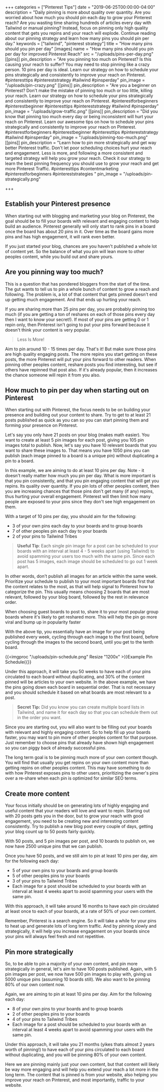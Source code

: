 +++
categories = ["Pinterest Tips"]
date = "2019-06-25T00:00:00-04:00"
description = "Daily pinning is more about quality over quantity. Are you worried about how much you should pin each day to grow your Pinterest reach? Are you wasting time sharing hundreds of articles every day with Tailwind or manual pinning? Instead, focus on pinning only high quality content that gets you repins and your reach will explode. Continue reading about our pinning strategy and learn how many pins you should pin per day."
keywords = ["tailwind", "pinterest strategy"]
title = "How many pins should you pin per day"
[images]
name = "How many pins should you pin per day for improved Pinterest Reach"
src = "/uploads/pins-per-day.png"
[[pins]]
pin_description = "Are you pinning too much on Pinterest?  Is this causing your reach to suffer?  You may need to stop pinning like a crazy person.  10 pins per day is ideal.  Learn our strategy on how to schedule your pins strategically and consistently to improve your reach on Pinterest. #pinteresttips #pintereststrategy #tailwind #pinsperday"
pin_image = "/uploads/pin-crazy.png"
[[pins]]
pin_description = "Are you a beginner on Pinterest?  Don't make the mistake of pinning too much or too little, killing your reach. Learn our strategy on how to schedule your pins strategically and consistently to improve your reach on Pinterest. #pinterestforbeginners #pinterestbeginner #pinteresttips #pintereststrategy #tailwind #pinsperday"
pin_image = "/uploads/grow-traffic.png"
[[pins]]
pin_description = "Did you know that pinning too much every day or being inconsistent will hurt your reach on Pinterest. Learn our awesome tips on how to schedule your pins strategically and consistently to improve your reach on Pinterest. #pinterestforbeginners #pinterestbeginner #pinteresttips #pintereststrategy #tailwind #pinsperday"
pin_image = "/uploads/pinning-too-much.png"
[[pins]]
pin_description = "Learn how to pin more strategically and get way better Pinterest traffic.  Don't let poor scheduling choices hurt your reach and engagement.  Less is more, and following a more consistent and targeted strategy will help you grow your reach.  Check it our strategy to learn the best pinning frequency you should use to grow your reach and get more Pinterest Traffic. #pinteresttips #contentmarketing #pinterestforbeginners #pintereststrategies "
pin_image = "/uploads/pin-strategically.png"

+++
## Establish your Pinterest presence

When starting out with blogging and marketing your blog on Pinterest, the goal should be to fill your boards with relevant and engaging content to help build an audience.  Pinterest generally will only start to rank pins in a board once the board has about 20 pins in it.  Over time as the board gains more pins and has high engagement, it will rank even better.

If you just started your blog, chances are you haven't published a whole lot of content yet.  So the balance of what you pin will lean more to other peoples content, while you build out and share yours.

## Are you pinning way too much?

This is a question that has pondered bloggers from the start of the time.  The gut wants to tell us to pin a whole bunch of content to grow a reach and following.  The problem is, a lot of that content that gets pinned doesn't end up getting much engagement.  And that ends up hurting your reach.

If you are sharing more than 25 pins per day, you are probably pinning too much (if you are getting a ton of reshares on each of those pins every day then I want to know your secret!).  If most of your pins are getting 0 or 1 repin only, then Pinterest isn't going to put your pins forward because it doesn't think your content is very popular.

> Less Is More!

Aim to pin around 10 - 15 times per day.  That's it!  But make sure those pins are high quality engaging posts.  The more repins you start getting on these posts, the more Pinterest will put your pins forward to other readers.  When pinning other peoples content, reshare posts you find interesting, but see if others have repinned that post also.  If it's already popular, then it increases the chance someone will repin it from you also.

## How much to pin per day when starting out on Pinterest

When starting out with Pinterest, the focus needs to be on building your presence and building out your content to share.  Try to get to at least 21 posts published as quick as you can so you can start pinning them and forming your presence on Pinterest.

Let's say you only have 21 posts on your blog (makes math easier).  You want to create at least 5 pin images for each post, giving you 105 pin images total to publish.  Now, let's say you have 10 relevant boards that you want to share these images to.  That means you have 1050 pins you can publish (each image pinned to a board is a unique pin) without duplicating a pin to a board.

In this example, we are aiming to do at least 10 pins per day.  Note - it doesn't really matter how much you pin per day.  What is more important is that you pin consistently, and that you pin engaging content that will get you repins.  Its quality over quantity.  If you pin lots of other peoples content, then you are increasing chances that those pins don't get many (if any) repins, thus hurting your overall engagement.  Pinterest will then limit how many people are exposed to your pins since they don't see high engagement on them.

With a target of 10 pins per day, you should aim for the following:

* 3 of your own pins each day to your boards and to group boards
* 7 of other peoples pin each day to your boards
* 2 of your pins to Tailwind Tribes

> **Useful Tip**: Each single pin image for a post can be scheduled to your boards with an interval at least 4 - 5 weeks apart (using Tailwind) to avoid spamming your users too much with the same pin. Since each post has 5 images, each image should be scheduled to go out 1 week apart.

In other words, don't publish all images for an article within the same week.  Prioritize your schedule to publish to your most important boards first that the content relates to the most, as that will help signal to Pinterest how to categorize the pin.  This usually means choosing 2 boards that are most relevant, followed by your blog board, followed by the rest in relevance order.

When choosing guest boards to post to, share it to your most popular group boards where it's likely to get reshared more.  This will help the pin go more viral and bump up in popularity faster

With the above tip, you essentially have an image for your post being published every week, cycling through each image to the first board, before cycling through the images to the second board, until you get to the tenth board.

{{<imgproc "/uploads/pin-schedule.png" Resize "1200x" >}}Example Pin Schedule{{</imgproc>}} 

Under this approach, it will take you 50 weeks to have each of your pins circulated to each board without duplicating, and 30% of the content pinned will be articles to your own website.  In the above example, we have the pins going down each board in sequential order.  That is not necessary and you should schedule it based on what boards are most relevant to a post.  

> **Secret Tip:** Did you know you can create multiple board lists in Tailwind, and name it for each day so that you can schedule them out in the order you want.

Since you are starting out, you will also want to be filling out your boards with relevant and highly engaging content.  So to help fill up your boards faster, you may want to pin more of other peoples content for that purpose.  Just remember to choose pins that already have shown high engagement so you can piggy back of already successful pins.

The long term goal is to be pinning much more of your own content though. You will find that usually you get repins on your own content more than getting repins on other peoples content.  This may have something to do with how Pinterest exposes pins to other users, prioritizing the owner's pins over a re-share when each pin is optimized for similar SEO terms.

## Create more content

Your focus initially should be on generating lots of highly engaging and useful content that your readers will love and want to repin.  Starting out with 20 posts gets you in the door, but to grow your reach with good engagement, you need to be creating new and interesting content consistently.  Try to publish a new blog post every couple of days, getting your blog count up to 50 posts fairly quickly.

With 50 posts, and 5 pin images per post, and 10 boards to publish on, we now have 2500 unique pins that we can publish.

Once you have 50 posts, and we still aim to pin at least 10 pins per day, aim for the following each day:

* 5 of your own pins to your boards and group boards
* 5 of other peoples pins to your boards
* 3 of your pins to Tailwind Tribes
* Each image for a post should be scheduled to your boards with an interval at least 4 weeks apart to avoid spamming your users with the same pin.

With this approach, it will take around 16 months to have each pin circulated at least once to each of your boards, at a rate of 50% of your own content.

Remember, Pinterest is a search engine.  So it will take a while for your pins to heat up and generate lots of long term traffic.  And by pinning slowly and strategically, it will help you increase engagement on your boards since your pins will always feel fresh and not repetitive.

## Pin more strategically

So, to be able to pin a majority of your own content, and pin more strategically in general, let's aim to have 100 posts published.  Again, with 5 pin images per post, we now have 500 pin images to play with, giving us 5000 unique pins (assuming 10 boards still).  We also want to be pinning 80% of our own content now.

Again, we are aiming to pin at least 10 pins per day.  Aim for the following each day:

* 8 of your own pins to your boards and to group boards
* 2 of other peoples pins to your boards
* 4 of your pins to Tailwind Tribes
* Each image for a post should be scheduled to your boards with an interval at least 4 weeks apart to avoid spamming your users with the same pin.

Under this approach, it will take you 21 months (yikes thats almost 2 years worth of pinning!) to have each of your pins circulated to each board without duplicating, and you will be pinning 80% of your own content.

Here we are pinning mainly just your own content, but that content will likely be way more engaging and will help you extend your reach a lot more in the long term.  The content that is pinned is from your website, also helping you improve your reach on Pinterest, and most importantly, traffic to your website.